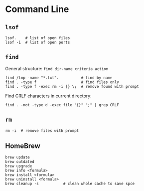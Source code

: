 # Command Line

## `lsof`

```
lsof.    # list of open files
lsof -i  # list of open ports
```

## `find`

General structure: `find dir-name criteria action`

```
find /tmp -name "*.txt".          # find by name
find . -type f                    # find files only
find . -type f -exec rm -i {} \;  # remove found with prompt
```

Find CRLF characters in current directory:

```
find . -not -type d -exec file "{}" ";" | grep CRLF
```

## `rm`

```
rm -i  # remove files with prompt 
```


## HomeBrew

```
brew update
brew outdated
brew upgrade
brew info <formula>
brew install <formula>
brew uninstall <formula>
brew cleanup -s           # clean whole cache to save spce
```